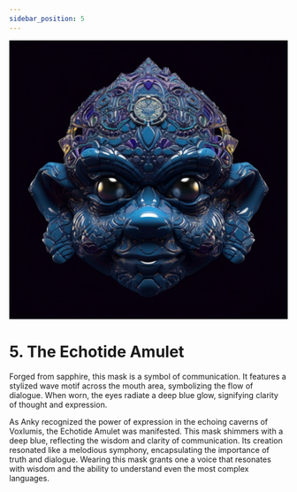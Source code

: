 ```yaml
---
sidebar_position: 5
---
```


![The Echotide Amulet](./img/echotide.png)

# 5. The Echotide Amulet

Forged from sapphire, this mask is a symbol of communication. It features a stylized wave motif across the mouth area, symbolizing the flow of dialogue. When worn, the eyes radiate a deep blue glow, signifying clarity of thought and expression.

As Anky recognized the power of expression in the echoing caverns of Voxlumis, the Echotide Amulet was manifested. This mask shimmers with a deep blue, reflecting the wisdom and clarity of communication. Its creation resonated like a melodious symphony, encapsulating the importance of truth and dialogue. Wearing this mask grants one a voice that resonates with wisdom and the ability to understand even the most complex languages.
